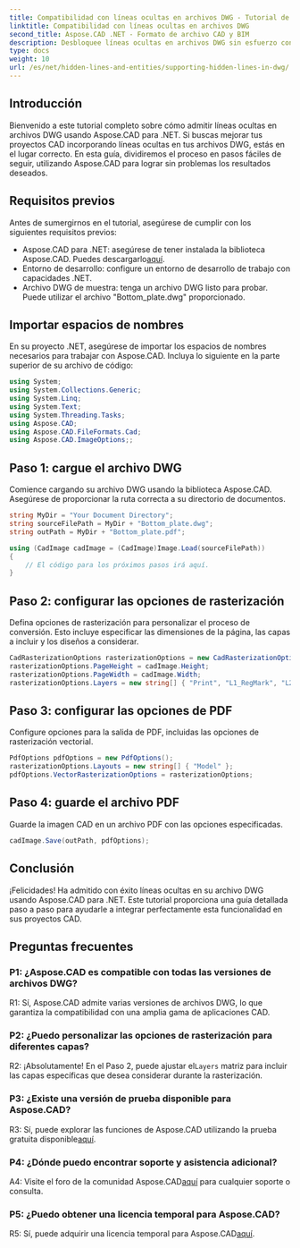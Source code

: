 ```yaml
---
title: Compatibilidad con líneas ocultas en archivos DWG - Tutorial de Aspose.CAD
linktitle: Compatibilidad con líneas ocultas en archivos DWG
second_title: Aspose.CAD .NET - Formato de archivo CAD y BIM
description: Desbloquee líneas ocultas en archivos DWG sin esfuerzo con Aspose.CAD para .NET. Siga nuestra guía paso a paso para una integración perfecta.
type: docs
weight: 10
url: /es/net/hidden-lines-and-entities/supporting-hidden-lines-in-dwg/
--- 
```

## Introducción

Bienvenido a este tutorial completo sobre cómo admitir líneas ocultas en archivos DWG usando Aspose.CAD para .NET. Si buscas mejorar tus proyectos CAD incorporando líneas ocultas en tus archivos DWG, estás en el lugar correcto. En esta guía, dividiremos el proceso en pasos fáciles de seguir, utilizando Aspose.CAD para lograr sin problemas los resultados deseados.

## Requisitos previos

Antes de sumergirnos en el tutorial, asegúrese de cumplir con los siguientes requisitos previos:
-  Aspose.CAD para .NET: asegúrese de tener instalada la biblioteca Aspose.CAD. Puedes descargarlo[aquí](https://releases.aspose.com/cad/net/).
- Entorno de desarrollo: configure un entorno de desarrollo de trabajo con capacidades .NET.
- Archivo DWG de muestra: tenga un archivo DWG listo para probar. Puede utilizar el archivo "Bottom_plate.dwg" proporcionado.

## Importar espacios de nombres

En su proyecto .NET, asegúrese de importar los espacios de nombres necesarios para trabajar con Aspose.CAD. Incluya lo siguiente en la parte superior de su archivo de código:

```csharp
using System;
using System.Collections.Generic;
using System.Linq;
using System.Text;
using System.Threading.Tasks;
using Aspose.CAD;
using Aspose.CAD.FileFormats.Cad;
using Aspose.CAD.ImageOptions;;
```

## Paso 1: cargue el archivo DWG

Comience cargando su archivo DWG usando la biblioteca Aspose.CAD. Asegúrese de proporcionar la ruta correcta a su directorio de documentos.

```csharp
string MyDir = "Your Document Directory";
string sourceFilePath = MyDir + "Bottom_plate.dwg";
string outPath = MyDir + "Bottom_plate.pdf";

using (CadImage cadImage = (CadImage)Image.Load(sourceFilePath))
{
    // El código para los próximos pasos irá aquí.
}
```

## Paso 2: configurar las opciones de rasterización

Defina opciones de rasterización para personalizar el proceso de conversión. Esto incluye especificar las dimensiones de la página, las capas a incluir y los diseños a considerar.

```csharp
CadRasterizationOptions rasterizationOptions = new CadRasterizationOptions();
rasterizationOptions.PageHeight = cadImage.Height;
rasterizationOptions.PageWidth = cadImage.Width;
rasterizationOptions.Layers = new string[] { "Print", "L1_RegMark", "L2_RegMark" };
```

## Paso 3: configurar las opciones de PDF

Configure opciones para la salida de PDF, incluidas las opciones de rasterización vectorial.

```csharp
PdfOptions pdfOptions = new PdfOptions();
rasterizationOptions.Layouts = new string[] { "Model" };
pdfOptions.VectorRasterizationOptions = rasterizationOptions;
```

## Paso 4: guarde el archivo PDF

Guarde la imagen CAD en un archivo PDF con las opciones especificadas.

```csharp
cadImage.Save(outPath, pdfOptions);
```

## Conclusión

¡Felicidades! Ha admitido con éxito líneas ocultas en su archivo DWG usando Aspose.CAD para .NET. Este tutorial proporciona una guía detallada paso a paso para ayudarle a integrar perfectamente esta funcionalidad en sus proyectos CAD.

## Preguntas frecuentes

### P1: ¿Aspose.CAD es compatible con todas las versiones de archivos DWG?

R1: Sí, Aspose.CAD admite varias versiones de archivos DWG, lo que garantiza la compatibilidad con una amplia gama de aplicaciones CAD.

### P2: ¿Puedo personalizar las opciones de rasterización para diferentes capas?

 R2: ¡Absolutamente! En el Paso 2, puede ajustar el`Layers` matriz para incluir las capas específicas que desea considerar durante la rasterización.

### P3: ¿Existe una versión de prueba disponible para Aspose.CAD?

 R3: Sí, puede explorar las funciones de Aspose.CAD utilizando la prueba gratuita disponible[aquí](https://releases.aspose.com/).

### P4: ¿Dónde puedo encontrar soporte y asistencia adicional?

 A4: Visite el foro de la comunidad Aspose.CAD[aquí](https://forum.aspose.com/c/cad/19) para cualquier soporte o consulta.

### P5: ¿Puedo obtener una licencia temporal para Aspose.CAD?

 R5: Sí, puede adquirir una licencia temporal para Aspose.CAD[aquí](https://purchase.aspose.com/temporary-license/).